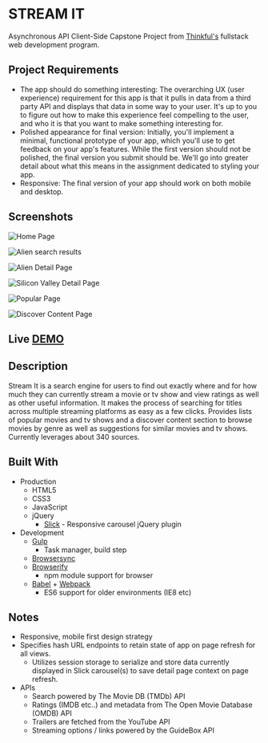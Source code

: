 # STREAM IT
Asynchronous API Client-Side Capstone Project from [Thinkful's](https://www.thinkful.com/) fullstack web development program. 

## Project Requirements
* The app should do something interesting: The overarching UX (user experience) requirement for this app is that it pulls in data from a third party API and displays that data in some way to your user. It's up to you to figure out how to make this experience feel compelling to the user, and who it is that you want to make something interesting for.
* Polished appearance for final version: Initially, you'll implement a minimal, functional prototype of your app, which you'll use to get feedback on your app's features. While the first version should not be polished, the final version you submit should be. We'll go into greater detail about what this means in the assignment dedicated to styling your app.
* Responsive: The final version of your app should work on both mobile and desktop.

## Screenshots
![Home Page](./working-screenshots/home-page-alien-search.png?raw=true "Home Page")

![Alien search results](./working-screenshots/alien-query.png?raw=true "Alien search results")

![Alien Detail Page](./working-screenshots/alien-detail-page-with-similar-carousel.png?raw=true "Alien Detial Page")

![Silicon Valley Detail Page](./working-screenshots/silicon-valley-detail-page.png?raw=true "Silicon Valley Detial Page")

![Popular Page](./working-screenshots/popular-movies.png?raw=true "Popular Page")

![Discover Content Page](./working-screenshots/discover-content.png?raw=true "Discover Content Page")

## Live [DEMO](https://schmerb.github.io/stream-it/)

## Description
Stream It is a search engine for users to find out exactly where and for how much they can currently stream a movie or tv show and view ratings as well as other useful information. It makes the process of searching for titles across multiple streaming platforms as easy as a few clicks. Provides lists of popular movies and tv shows and a discover content section to browse movies by genre as well as suggestions for similar movies and tv shows. Currently leverages about 340 sources.

## Built With
* Production
  * HTML5 
  * CSS3
  * JavaScript
  * jQuery
    * [Slick](http://kenwheeler.github.io/slick/) - Responsive carousel jQuery plugin
* Development
  * [Gulp](https://gulpjs.com/)
    * Task manager, build step
  * [Browsersync](https://www.browsersync.io/)
  * [Browserify](http://browserify.org/)
    * npm module support for browser
  * [Babel](https://babeljs.io/) + [Webpack](https://webpack.js.org/) 
    * ES6 support for older environments (IE8 etc)

## Notes
* Responsive, mobile first design strategy 
* Specifies hash URL endpoints to retain state of app on page refresh for all views.
  * Utilizes session storage to serialize and store data currently displayed in Slick carousel(s) to save detail page context on page refresh.
* APIs
  * Search powered by The Movie DB (TMDb) API
  * Ratings (IMDB etc..) and metadata from The Open Movie Database (OMDB) API
  * Trailers are fetched from the YouTube API
  * Streaming options / links powered by the GuideBox API
 
